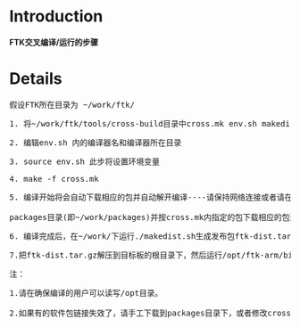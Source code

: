 # Introduction #
<b>FTK交叉编译/运行的步骤 </b>

# Details #

<pre>假设FTK所在目录为 ~/work/ftk/</pre>
<pre>1. 将~/work/ftk/tools/cross-build目录中cross.mk env.sh makedist.sh几个文件拷贝到ftk的上级目录（即~/work/）下</pre>
<pre>2. 编辑env.sh 内的编译器名和编译器所在目录</pre>
<pre>3. source env.sh 此步将设置环境变量</pre>
<pre>4. make -f cross.mk</pre>
<pre>5. 编译开始将会自动下载相应的包并自动解开编译----请保持网络连接或者请在ftk同级目录下手工创建<br>
packages目录(即~/work/packages)并按cross.mk内指定的包下载相应的包到packages目录下</pre>
<pre>6. 编译完成后，在~/work/下运行./makedist.sh生成发布包ftk-dist.tar.gz。</pre>
<pre>7.把ftk-dist.tar.gz解压到目标板的根目录下，然后运行/opt/ftk-arm/bin/desktop。(arm换成实际的ARCH)</pre>

注：
<pre>
1.请在确保编译的用户可以读写/opt目录。<br>
2.如果有的软件包链接失效了，请手工下载到packages目录下，或者修改cross.mk<br>
</pre>